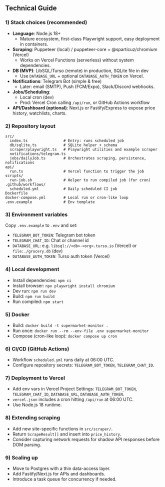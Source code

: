 ## Technical Guide

### 1) Stack choices (recommended)
- **Language**: Node.js 18+
  - Mature ecosystem, first-class Playwright support, easy deployment in containers.
- **Scraping**: Puppeteer (local) / puppeteer-core + @sparticuz/chromium (Vercel)
  - Works on Vercel Functions (serverless) without system dependencies.
- **DB (MVP)**: LibSQL/Turso (remote) in production, SQLite file in dev
  - Use `DATABASE_URL` + optional `DATABASE_AUTH_TOKEN` on Vercel.
- **Notifications**: Telegram Bot (simple & free)
  - Later: email (SMTP), Push (FCM/Expo), Slack/Discord webhooks.
- **Jobs/Scheduling**:
  - Local cron (dev)
  - Prod: Vercel Cron calling `/api/run`, or GitHub Actions workflow
- **API/Dashboard (optional)**: Next.js or Fastify/Express to expose price history, watchlists, charts.

### 2) Repository layout
```
src/
  index.ts                # Entry: runs scheduled job
  db/sqlite.ts            # SQLite helper + schema
  scraper/playwright.ts   # Playwright utilities and example scraper
  notifications/telegram.ts
  jobs/dailyJob.ts        # Orchestrates scraping, persistence, notifications
api/
  run.ts                  # Vercel function to trigger the job
scripts/
  run-job.sh              # Helper to run compiled job (for cron)
.github/workflows/
  scheduled.yml           # Daily scheduled CI job
Dockerfile
docker-compose.yml        # Local run or cron-like loop
.env.example              # Env template
```

### 3) Environment variables
Copy `.env.example` to `.env` and set:
- `TELEGRAM_BOT_TOKEN`: Telegram bot token
- `TELEGRAM_CHAT_ID`: Chat or channel id
- `DATABASE_URL`: e.g. `libsql://<db>-<org>.turso.io` (Vercel) or `file:./grocery.db` (dev)
- `DATABASE_AUTH_TOKEN`: Turso auth token (Vercel)

### 4) Local development
- Install dependencies: `npm ci`
- Install browser: `npx playwright install chromium`
- Dev run: `npm run dev`
- Build: `npm run build`
- Run compiled: `npm start`

### 5) Docker
- Build: `docker build -t supermarket-monitor .`
- Run once: `docker run --rm --env-file .env supermarket-monitor`
- Compose (cron-like loop): `docker compose up cron`

### 6) CI/CD (GitHub Actions)
- Workflow `scheduled.yml` runs daily at 06:00 UTC.
- Configure repository secrets: `TELEGRAM_BOT_TOKEN`, `TELEGRAM_CHAT_ID`.

### 7) Deployment to Vercel
- Add env vars in Vercel Project Settings: `TELEGRAM_BOT_TOKEN`, `TELEGRAM_CHAT_ID`, `DATABASE_URL`, `DATABASE_AUTH_TOKEN`.
- `vercel.json` includes a cron hitting `/api/run` at 06:00 UTC.
- Use Node.js 18 runtime.

### 8) Extending scraping
- Add new site-specific functions in `src/scraper/`.
- Return `ScrapeResult[]` and insert into `price_history`.
- Consider capturing network requests for shadow API responses before DOM parsing.

### 9) Scaling up
- Move to Postgres with a thin data-access layer.
- Add Fastify/Next.js for APIs and dashboards.
- Introduce a task queue for concurrency if needed.